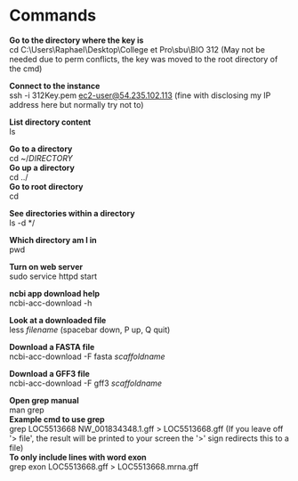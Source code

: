 # Commands

**Go to the directory where the key is**<br/>
cd C:\Users\Raphael\Desktop\College et Pro\sbu\BIO 312          (May not be needed due to perm conflicts, the key was moved to the root directory of the cmd)<br/>

**Connect to the instance**<br/>
ssh -i 312Key.pem ec2-user@54.235.102.113               (fine with disclosing my IP address here but normally try not to)<br/>

**List directory content**<br/>
ls<br/>

**Go to a directory**<br/>
cd ~/*DIRECTORY*<br/>
**Go up a directory**<br/>
cd ../<br/>
**Go to root directory**<br/>
cd<br/>

**See directories within a directory**<br/>
ls -d */<br/>

**Which directory am I in**<br/>
pwd<br/>

**Turn on web server**<br/>
sudo service httpd start<br/>

**ncbi app download help**<br/>
ncbi-acc-download -h<br/>

**Look at a downloaded file**<br/>
less *filename*           (spacebar down, P up, Q quit)<br/>

**Download a FASTA file**<br/>
ncbi-acc-download -F fasta *scaffoldname*<br/>

**Download a GFF3 file**<br/>
ncbi-acc-download -F gff3 *scaffoldname*<br/>

**Open grep manual**<br/>
man grep<br/>
**Example cmd to use grep**<br/>
grep LOC5513668 NW_001834348.1.gff > LOC5513668.gff             (If you leave off '> file', the result will be printed to your screen the '>' sign redirects this to a file)<br/>
**To only include lines with word exon**<br/>
grep exon LOC5513668.gff > LOC5513668.mrna.gff<br/>
